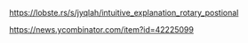 https://lobste.rs/s/jyqlah/intuitive_explanation_rotary_postional

https://news.ycombinator.com/item?id=42225099